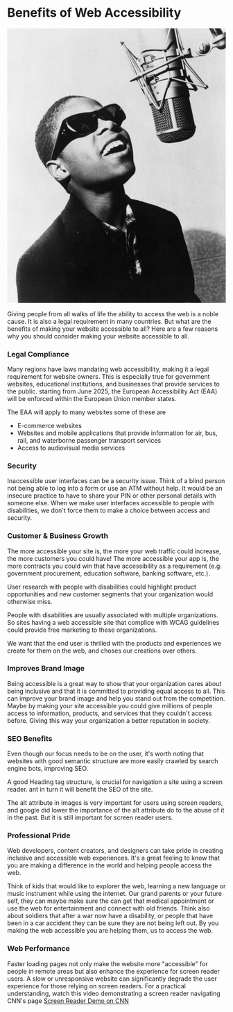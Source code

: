 # Benefits of Web Accessibility

![Image of Stevie Wonder, Grammy Award winner ](../public/markdown-images/stevie-wonder-evening-standard.jpg "Image of Stevie Wonder, Grammy Award winner")

Giving people from all walks of life the ability to access the web is a noble cause. It is also a legal requirement in many countries. But what are the benefits of making your website accessible to all? Here are a few reasons why you should consider making your website accessible to all.

### Legal Compliance

Many regions have laws mandating web accessibility, making it a legal requirement for website owners. This is especially true for government websites, educational institutions, and businesses that provide services to the public. starting from June 2025, the European Accessibility Act (EAA) will be enforced within the European Union member states.

The EAA will apply to many websites some of these are

- E-commerce websites
- Websites and mobile applications that provide information for air, bus, rail, and waterborne passenger transport services
- Access to audiovisual media services

### Security

Inaccessible user interfaces can be a security issue. Think of a blind person not being able to log into a form or use an ATM without help. It would be an insecure practice to have to share your PIN or other personal details with someone else. When we make user interfaces accessible to people with disabilities, we don't force them to make a choice between access and security.

### Customer & Business Growth

The more accessible your site is, the more your web traffic could increase, the more customers you could have! The more accessible your app is, the more contracts you could win that have accessibility as a requirement (e.g. government procurement, education software, banking software, etc.).

User research with people with disabilities could highlight product opportunities and new customer segments that your organization would otherwise miss.

People with disabilities are usually associated with multiple organizations. So sites having a web accessible site that complice with WCAG guidelines could provide free marketing to these organizations.

We want that the end user is thrilled with the products and experiences we create for them on the web, and choses our creations over others.

### Improves Brand Image

Being accessible is a great way to show that your organization cares about being inclusive and that it is committed to providing equal access to all. This can improve your brand image and help you stand out from the competition. Maybe by making your site accessible you could give millions of people access to information, products, and services that they couldn't access before. Giving this way your organization a better reputation in society.

### SEO Benefits

Even though our focus needs to be on the user, it's worth noting that websites with good semantic structure are more easily crawled by search engine bots, improving SEO.

A good Heading tag structure, is crucial for navigation a site using a screen reader. ant in turn it will benefit the SEO of the site.

The alt attribute in images is very important for users using screen readers, and google did lower the importance of the alt attribute do to the abuse of it in the past. But it is still important for screen reader users.

### Professional Pride

Web developers, content creators, and designers can take pride in creating inclusive and accessible web experiences. It's a great feeling to know that you are making a difference in the world and helping people access the web.

Think of kids that would like to explorer the web, learning a new language or music instrument while using the internet. Our grand parents or your future self, they can maybe make sure the can get that medical appointment or use the web for entertainment and connect with old friends. Think also about soldiers that after a war now have a disability, or people that have been in a car accident they can be sure they are not being left out.
By you making the web accessible you are helping them, us to access the web.

### Web Performance

Faster loading pages not only make the website more "accessible" for people in remote areas but also enhance the experience for screen reader users. A slow or unresponsive website can significantly degrade the user experience for those relying on screen readers. For a practical understanding, watch this video demonstrating a screen reader navigating CNN's page [Screen Reader Demo on CNN](https://youtu.be/EnmWUj4XKGg)
